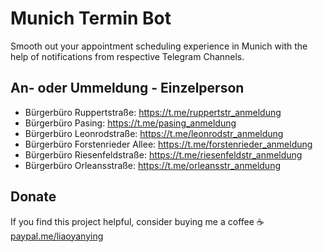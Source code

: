 # Munich Termin Bot

Smooth out your appointment scheduling experience in Munich with the help of notifications from respective Telegram Channels.

## An- oder Ummeldung - Einzelperson
- Bürgerbüro Ruppertstraße: https://t.me/ruppertstr_anmeldung
- Bürgerbüro Pasing: https://t.me/pasing_anmeldung
- Bürgerbüro Leonrodstraße: https://t.me/leonrodstr_anmeldung
- Bürgerbüro Forstenrieder Allee: https://t.me/forstenrieder_anmeldung
- Bürgerbüro Riesenfeldstraße: https://t.me/riesenfeldstr_anmeldung
- Bürgerbüro Orleansstraße: https://t.me/orleansstr_anmeldung

## Donate
If you find this project helpful, consider buying me a coffee ☕️    
[paypal.me/liaoyanying](https://www.paypal.me/liaoyanying)